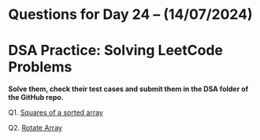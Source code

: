 # Questions for Day 24 – (14/07/2024)
# DSA Practice: Solving LeetCode Problems


**Solve them, check their test cases and submit them in the DSA folder of the GitHub repo.**

Q1. [Squares of a sorted array]([https://leetcode.com/problems/string-to-integer-atoi/description/](https://leetcode.com/problems/squares-of-a-sorted-array/))

Q2. [Rotate Array]([https://leetcode.com/problems/powx-n/description/](https://leetcode.com/problems/rotate-array/description/))

